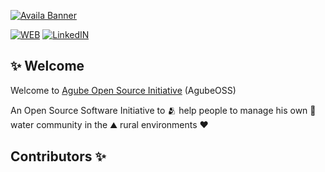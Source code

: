 [![Availa Banner](https://raw.githubusercontent.com/AvailaOSS/.github/main/assets/Agube_Banner.png)](https://github.com/AvailaOSS)

[![WEB](https://img.shields.io/badge/WEB-Availa-lightblue.svg)](https://www.availa.eu)
[![LinkedIN](https://img.shields.io/badge/LinkedIn-Availa-blue.svg)](https://www.linkedin.com/company/team-availa)

## ✨ Welcome
Welcome to [Agube Open Source Initiative](https://github.com/AgubeOSS) (AgubeOSS)

An Open Source Software Initiative to 🫂 help people to manage his own 🌊 water community in the ⛰️ rural environments ❤️   

## Contributors ✨

<!-- ALL-CONTRIBUTORS-LIST:START - Do not remove or modify this section -->
<!-- prettier-ignore-start -->
<!-- markdownlint-disable -->

<!-- markdownlint-restore -->
<!-- prettier-ignore-end -->

<!-- ALL-CONTRIBUTORS-LIST:END -->